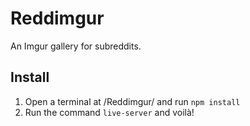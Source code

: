 # Reddimgur
An Imgur gallery for subreddits.

## Install

1. Open a terminal at /Reddimgur/ and run `npm install`
2. Run the command `live-server` and voilà!

